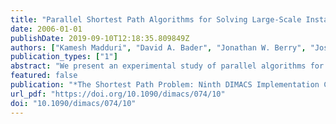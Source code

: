 ```yaml
---
title: "Parallel Shortest Path Algorithms for Solving Large-Scale Instances"
date: 2006-01-01
publishDate: 2019-09-10T12:18:35.809849Z
authors: ["Kamesh Madduri", "David A. Bader", "Jonathan W. Berry", "Joseph R. Crobak"]
publication_types: ["1"]
abstract: "We present an experimental study of parallel algorithms for solving the single source shortest path problem with non-negative edge weights (NSSP) on large-scale graphs. We implement Meyer and Sander’s ∆-stepping algorithm and report performance results on the Cray MTA-2, a multithreaded parallel architecture. The MTA-2 is a high-end shared memory system offering two unique features that aid the efficient implementation of irregular parallel graph algorithms: the ability to exploit fine-grained parallelism, and low-overhead synchronization primitives. Our implementation exhibits remarkable parallel speedup when compared with a competitive sequential algorithm, for low-diameter sparse graphs. For instance, ∆-stepping on a directed scale-free graph of 100 million vertices and 1 billion edges takes less than ten seconds on 40 processors of the MTA-2, with a relative speedup of close to 30. To our knowledge, these are the first performance results of a shortest path problem on realistic graph instances in the order of billions of vertices and edges."
featured: false
publication: "*The Shortest Path Problem: Ninth DIMACS Implementation Challenge*"
url_pdf: "https://doi.org/10.1090/dimacs/074/10"
doi: "10.1090/dimacs/074/10"
---
```


